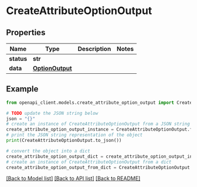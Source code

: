 # CreateAttributeOptionOutput


## Properties

Name | Type | Description | Notes
------------ | ------------- | ------------- | -------------
**status** | **str** |  | 
**data** | [**OptionOutput**](OptionOutput.md) |  | 

## Example

```python
from openapi_client.models.create_attribute_option_output import CreateAttributeOptionOutput

# TODO update the JSON string below
json = "{}"
# create an instance of CreateAttributeOptionOutput from a JSON string
create_attribute_option_output_instance = CreateAttributeOptionOutput.from_json(json)
# print the JSON string representation of the object
print(CreateAttributeOptionOutput.to_json())

# convert the object into a dict
create_attribute_option_output_dict = create_attribute_option_output_instance.to_dict()
# create an instance of CreateAttributeOptionOutput from a dict
create_attribute_option_output_from_dict = CreateAttributeOptionOutput.from_dict(create_attribute_option_output_dict)
```
[[Back to Model list]](../README.md#documentation-for-models) [[Back to API list]](../README.md#documentation-for-api-endpoints) [[Back to README]](../README.md)


